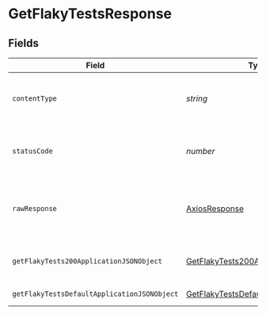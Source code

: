 # GetFlakyTestsResponse


## Fields

| Field                                                                                                 | Type                                                                                                  | Required                                                                                              | Description                                                                                           |
| ----------------------------------------------------------------------------------------------------- | ----------------------------------------------------------------------------------------------------- | ----------------------------------------------------------------------------------------------------- | ----------------------------------------------------------------------------------------------------- |
| `contentType`                                                                                         | *string*                                                                                              | :heavy_check_mark:                                                                                    | HTTP response content type for this operation                                                         |
| `statusCode`                                                                                          | *number*                                                                                              | :heavy_check_mark:                                                                                    | HTTP response status code for this operation                                                          |
| `rawResponse`                                                                                         | [AxiosResponse](https://axios-http.com/docs/res_schema)                                               | :heavy_minus_sign:                                                                                    | Raw HTTP response; suitable for custom response parsing                                               |
| `getFlakyTests200ApplicationJSONObject`                                                               | [GetFlakyTests200ApplicationJSON](../../models/operations/getflakytests200applicationjson.md)         | :heavy_minus_sign:                                                                                    | A list of flaky tests for a project                                                                   |
| `getFlakyTestsDefaultApplicationJSONObject`                                                           | [GetFlakyTestsDefaultApplicationJSON](../../models/operations/getflakytestsdefaultapplicationjson.md) | :heavy_minus_sign:                                                                                    | Error response.                                                                                       |